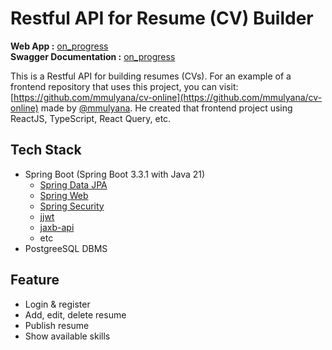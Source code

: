 # Restful API for Resume (CV) Builder
**Web App :** [on_progress](https://masih_proses/) <br>
**Swagger Documentation :** [on_progress](https://masih_proses/)

This is a Restful API for building resumes (CVs). For an example of a frontend repository that uses this project, you can visit: [https://github.com/mmulyana/cv-online](https://github.com/mmulyana/cv-online) made by [@mmulyana](https://github.com/mmulyana). He created that frontend project using ReactJS, TypeScript, React Query, etc.

## Tech Stack <a name="stack"></a>

- Spring Boot (Spring Boot 3.3.1 with Java 21)
    - <a href="https://github.com/spring-projects/spring-data-jpa">Spring Data JPA</a>
    - <a href="https://github.com/spring-projects/spring-boot">Spring Web</a>
    - <a href="https://github.com/spring-projects/spring-security">Spring Security</a>
    - <a href="https://github.com/jwtk/jjwt">jjwt</a>
    - <a href="https://github.com/jakartaee/jaxb-api">jaxb-api</a>
    - etc
- PostgreeSQL DBMS

## Feature <a name="feature"></a>
- Login & register
- Add, edit, delete resume
- Publish resume
- Show available skills
